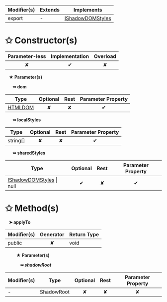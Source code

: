 | Modifier(s)                            | Extends                      | Implements                                    |
|----------------------------------------|------------------------------|-----------------------------------------------|
| export | - | [IShadowDOMStyles](/runtime-html/styles/variable/shadow-dom-styles/ishadowdomstyles.md) |

# &#10025; Constructor(s)

| Parameter-less                         | Implementation                          | Overload                          |
|:--------------------------------------:|:---------------------------------------:|:---------------------------------:|
| ✘ | ✔ | ✘ |

&nbsp;&nbsp; **&#9733; Parameter(s)**

&nbsp;&nbsp;&nbsp;&nbsp;&nbsp; **&#10149; dom**

| Type                        | Optional                           | Rest                          | Parameter Property                          |
|-----------------------------|:----------------------------------:|:-----------------------------:|:-------------------------------------------:|
| [HTMLDOM](/runtime-html/class/dom/htmldom.md) | ✘  | ✘ | ✔ |

&nbsp;&nbsp;&nbsp;&nbsp;&nbsp; **&#10149; localStyles**

| Type                        | Optional                           | Rest                          | Parameter Property                          |
|-----------------------------|:----------------------------------:|:-----------------------------:|:-------------------------------------------:|
| string[] | ✘  | ✘ | ✔ |

&nbsp;&nbsp;&nbsp;&nbsp;&nbsp; **&#10149; sharedStyles**

| Type                        | Optional                           | Rest                          | Parameter Property                          |
|-----------------------------|:----------------------------------:|:-----------------------------:|:-------------------------------------------:|
| [IShadowDOMStyles](/runtime-html/styles/variable/shadow-dom-styles/ishadowdomstyles.md) &#124; null | ✔  | ✘ | ✔ |

# &#10025; Method(s)

&nbsp;&nbsp; **&#10148; applyTo**

| Modifier(s)                              | Generator                          | Return Type                       |
|------------------------------------------|:----------------------------------:|-----------------------------------|
| public | ✘ | void |

&nbsp;&nbsp;&nbsp;&nbsp;&nbsp;&nbsp;&nbsp;&nbsp; **&#9733; Parameter(s)**

&nbsp;&nbsp;&nbsp;&nbsp;&nbsp;&nbsp;&nbsp;&nbsp;&nbsp;&nbsp;&nbsp; _**&#10149; shadowRoot**_

| Modifier(s)                              | Type                        | Optional                           | Rest                          | Parameter Property                          |
|------------------------------------------|-----------------------------|:----------------------------------:|:-----------------------------:|:-------------------------------------------:|
| - | ShadowRoot | ✘  | ✘ | ✘ |